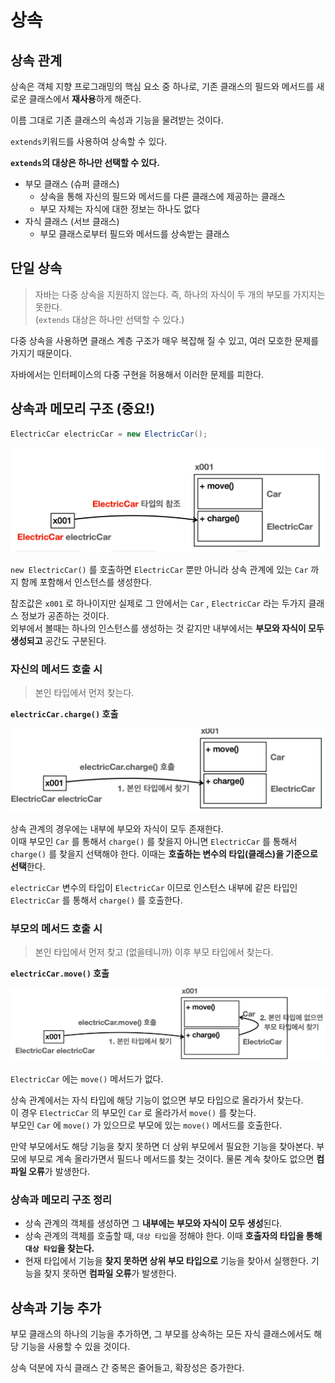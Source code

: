 # 상속

## 상속 관계

상속은 객체 지향 프로그래밍의 핵심 요소 중 하나로, 기존 클래스의 필드와 메서드를 새로운 클래스에서 **재사용**하게 해준다.

이름 그대로 기존 클래스의 속성과 기능을 물려받는 것이다.

`extends`키워드를 사용하여 상속할 수 있다.

**`extends`의 대상은 하나만 선택할 수 있다.**

- 부모 클래스 (슈퍼 클래스)
  - 상속을 통해 자신의 필드와 메서드를 다른 클래스에 제공하는 클래스
  - 부모 자체는 자식에 대한 정보는 하나도 없다
- 자식 클래스 (서브 클래스)
  - 부모 클래스로부터 필드와 메서드를 상속받는 클래스

## 단일 상속

> 자바는 다중 상속을 지원하지 않는다. 즉, 하나의 자식이 두 개의 부모를 가지지는 못한다.  
> (`extends` 대상은 하나만 선택할 수 있다.)

다중 상속을 사용하면 클래스 계층 구조가 매우 복잡해 질 수 있고, 여러 모호한 문제를 가지기 때문이다.

자바에서는 인터페이스의 다중 구현을 허용해서 이러한 문제를 피한다.


## 상속과 메모리 구조 (중요!)

```java
ElectricCar electricCar = new ElectricCar();
```
![인스턴스 생성 시 메모리 구조](img.png)

`new ElectricCar()` 를 호출하면 `ElectricCar` 뿐만 아니라 상속 관계에 있는 `Car` 까지 함께 포함해서 인스턴스를 생성한다.  

참조값은 `x001` 로 하나이지만 실제로 그 안에서는 `Car` , `ElectricCar` 라는 두가지 클래스 정보가 공존하는 것이다.  
외부에서 볼때는 하나의 인스턴스를 생성하는 것 같지만 내부에서는 **부모와 자식이 모두 생성되고** 공간도 구분된다.
 

### 자신의 메서드 호출 시

> 본인 타입에서 먼저 찾는다.

**`electricCar.charge()` 호출** 

![메서드 호출 시 메모리](img_1.png)

상속 관계의 경우에는 내부에 부모와 자식이 모두 존재한다.  
이때 부모인 `Car` 를 통해서 `charge()` 를 찾을지 아니면 `ElectricCar` 를 통해서 `charge()` 를 찾을지 선택해야 한다.
이때는 **호출하는 변수의 타입(클래스)을 기준으로 선택**한다.  

`electricCar` 변수의 타입이 `ElectricCar` 이므로 인스턴스 내부에 같은 타입인 `ElectricCar` 를 통해서 `charge()` 를 호출한다.

### 부모의 메서드 호출 시

> 본인 타입에서 먼저 찾고 (없을테니까) 이후 부모 타입에서 찾는다.

**`electricCar.move()` 호출**

![부모의 메서드 호출 시 메모리](img_2.png)

`ElectricCar` 에는 `move()` 메서드가 없다.  

상속 관계에서는 자식 타입에 해당 기능이 없으면 부모 타입으로 올라가서 찾는다.  
이 경우 `ElectricCar` 의 부모인 `Car` 로 올라가서 `move()` 를 찾는다.  
부모인 `Car` 에 `move()` 가 있으므로 부모에 있는 `move()` 메서드를 호출한다.  

만약 부모에서도 해당 기능을 찾지 못하면 더 상위 부모에서 필요한 기능을 찾아본다. 부모에 부모로 계속 올라가면서 필드나 메서드를 찾는 것이다. 물론 계속 찾아도 없으면 **컴파일 오류**가 발생한다.

### 상속과 메모리 구조 정리

- 상속 관계의 객체를 생성하면 그 **내부에는 부모와 자식이 모두 생성**된다.
- 상속 관계의 객체를 호출할 때, `대상 타입`을 정해야 한다. 이때 **호출자의 타입을 통해 `대상 타입`을 찾는다.**
- 현재 타입에서 기능을 **찾지 못하면 상위 부모 타입으로** 기능을 찾아서 실행한다. 기능을 찾지 못하면 **컴파일 오류**가 발생한다.


## 상속과 기능 추가

부모 클래스의 하나의 기능을 추가하면, 그 부모를 상속하는 모든 자식 클래스에서도 해당 기능을 사용할 수 있을 것이다.

상속 덕분에 자식 클래스 간 중복은 줄어들고, 확장성은 증가한다.